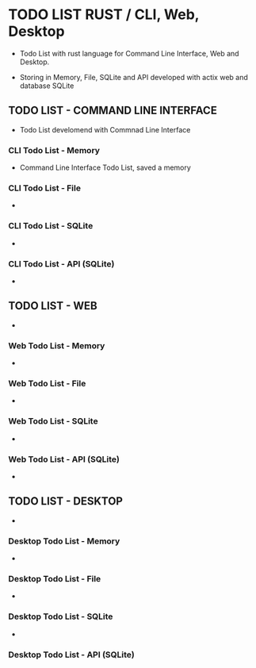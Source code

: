 # TODO LIST RUST / CLI, Web, Desktop

- Todo List with rust language for Command Line Interface, Web and Desktop.

- Storing in Memory, File, SQLite and API developed with actix web and database SQLite

## TODO LIST - COMMAND LINE INTERFACE

- Todo List develomend with
   Commnad Line Interface

### CLI Todo List - Memory

  - Command Line Interface Todo List, saved a memory

### CLI Todo List - File

-

### CLI Todo List - SQLite

-

### CLI Todo List - API (SQLite)

-

## TODO LIST - WEB

-

### Web Todo List - Memory

-

### Web Todo List - File

-

### Web Todo List - SQLite

-

### Web Todo List - API (SQLite)

-

## TODO LIST - DESKTOP

-

### Desktop Todo List - Memory
  -

### Desktop Todo List - File
  -

### Desktop Todo List - SQLite
  -

### Desktop Todo List - API (SQLite)

